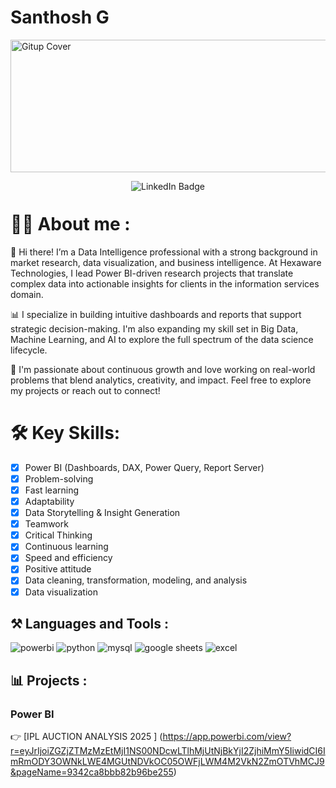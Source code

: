 # Santhosh G
<img width="1000" height="212" alt="Gitup Cover" src="https://github.com/user-attachments/assets/b516ab60-feeb-47d2-a94c-f7de0e4be319" />

<p align="center">
  <!-- LinkedIn Badge -->
  <a href="https://www.linkedin.com/in/santhosh-g-b580ba89/" style="text-decoration: none;">
    <img src="https://img.shields.io/badge/LinkedIn-0077B5?style=for-the-badge&logo=linkedin&logoColor=white" alt="LinkedIn Badge" style="margin-bottom: -4px;"/>
  </a>

# 👩‍💻 About me :

👋 Hi there! I’m a Data Intelligence professional with a strong background in market research, data visualization, and business intelligence. At Hexaware Technologies, I lead Power BI-driven research projects that translate complex data into actionable insights for clients in the information services domain.

📊 I specialize in building intuitive dashboards and reports that support strategic decision-making. I'm also expanding my skill set in Big Data, Machine Learning, and AI to explore the full spectrum of the data science lifecycle.

🚀 I'm passionate about continuous growth and love working on real-world problems that blend analytics, creativity, and impact. Feel free to explore my projects or reach out to connect!

# 🛠️ Key Skills:
- [x] Power BI (Dashboards, DAX, Power Query, Report Server)
- [x] Problem-solving 
- [x] Fast learning
- [x] Adaptability
- [x] Data Storytelling & Insight Generation
- [x] Teamwork
- [x] Critical Thinking
- [x] Continuous learning
- [x] Speed and efficiency
- [x] Positive attitude
- [x] Data cleaning, transformation, modeling, and analysis
- [x] Data visualization

## ⚒️ Languages and Tools :

<div id="header" align="left">
  <img decoding="async" src="https://img.shields.io/badge/Power_BI-ECA000?style=for-the-badge&logo=Power-BI&logoColor=white" alt="powerbi"/>
  <img decoding="async" src="https://img.shields.io/badge/Python-3B77A7?style=for-the-badge&logo=python&logoColor=white" alt="python"/>
  <img decoding="async" src="https://img.shields.io/badge/MySQL-42759C?style=for-the-badge&logo=mysql&logoColor=white" alt="mysql"/>
  <img decoding="async" src="https://img.shields.io/badge/Google_Sheets-00AC47?style=for-the-badge&logo=google-sheets&logoColor=white" alt="google sheets"/>
  <img decoding="async" src="https://img.shields.io/badge/Microsoft_Excel-217346?style=for-the-badge&logo=microsoft-excel&logoColor=white" alt="excel"/>


## 📊 Projects :

<h3 id="power-bi">Power BI</h3>

👉 [IPL AUCTION ANALYSIS 2025 ] (https://app.powerbi.com/view?r=eyJrIjoiZGZjZTMzMzEtMjI1NS00NDcwLTlhMjUtNjBkYjI2ZjhiMmY5IiwidCI6ImRmODY3OWNkLWE4MGUtNDVkOC05OWFjLWM4M2VkN2ZmOTVhMCJ9&pageName=9342ca8bbb82b96be255)
